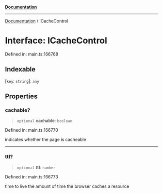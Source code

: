 [**Documentation**](../README.md)

***

[Documentation](../README.md) / ICacheControl

# Interface: ICacheControl

Defined in: main.ts:166768

## Indexable

\[`key`: `string`\]: `any`

## Properties

### cachable?

> `optional` **cachable**: `boolean`

Defined in: main.ts:166770

indicates whether the page is cacheable

***

### ttl?

> `optional` **ttl**: `number`

Defined in: main.ts:166773

time to live
the amount of time the browser caches a resource
